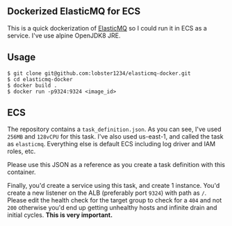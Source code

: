 ## Dockerized ElasticMQ for ECS

This is a quick dockerization of [ElasticMQ](https://github.com/adamw/elasticmq) so I could run it in ECS as a service. I've use alpine OpenJDK8 JRE.

## Usage 

```
$ git clone git@github.com:lobster1234/elasticmq-docker.git
$ cd elasticmq-docker
$ docker build .
$ docker run -p9324:9324 <image_id>

```
## ECS

The repository contains a `task_definition.json`. As you can see, I've used `256MB` and `128vCPU` for this task. I've also used us-east-1, and called the task as `elasticmq`. Everything else is default ECS including log driver and IAM roles, etc.

Please use this JSON as a reference as you create a task definition with this container.

Finally, you'd create a service using this task, and create 1 instance. You'd create a new listener on the ALB (preferably port `9324`) with path as `/`. Please edit the health check for the target group to check for a `404` and not `200` otherwise you'd end up getting unhealthy hosts and infinite drain and initial cycles. **This is very important.**
